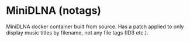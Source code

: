 # MiniDLNA (notags)

MiniDLNA docker container built from source. Has a patch applied to only display music titles by filename, not any file tags (ID3 etc.).
